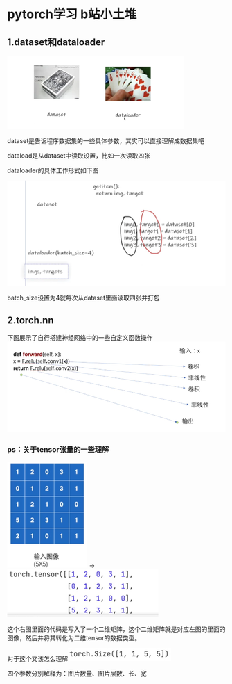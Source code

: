 # pytorch学习 b站小土堆
## 1.dataset和dataloader
![alt text](https://github.com/Matt-Li94/NOTE-study/blob/main/image/image.png)

dataset是告诉程序数据集的一些具体参数，其实可以直接理解成数据集吧

dataload是从dataset中读取设置，比如一次读取四张

dataloader的具体工作形式如下图

![alt text](https://github.com/Matt-Li94/NOTE-study/blob/main/image/image-1.png)

batch_size设置为4就每次从dataset里面读取四张并打包

## 2.torch.nn
下图展示了自行搭建神经网络中的一些自定义函数操作
![alt text](https://github.com/Matt-Li94/NOTE-study/blob/main/image/image-2.png)


### ps：关于tensor张量的一些理解
![alt text](https://github.com/Matt-Li94/NOTE-study/blob/main/image/image-5.png) -> ![alt text](https://github.com/Matt-Li94/NOTE-study/blob/main/image/image-3.png) 

这个右图里面的代码是写入了一个二维矩阵，这个二维矩阵就是对应左图的里面的图像，然后并将其转化为二维tensor的数据类型。

对于这个又该怎么理解![alt text](https://github.com/Matt-Li94/NOTE-study/blob/main/image/image-6.png)

四个参数分别解释为：图片数量、图片层数、长、宽
